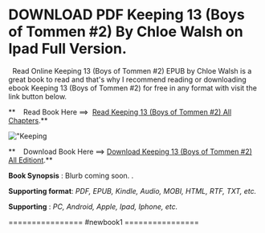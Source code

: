  **DOWNLOAD PDF Keeping 13 (Boys of Tommen #2) By Chloe Walsh on Ipad Full Version.**
====================================================================================

  Read Online Keeping 13 (Boys of Tommen #2) EPUB by Chloe Walsh is a great book to read and that's why I recommend reading or downloading ebook Keeping 13 (Boys of Tommen #2) for free in any format with visit the link button below.

**    Read Book Here ==>  [Read Keeping 13 (Boys of Tommen #2) All Chapters](https://newbookintheword.blogspot.com/id/1728299977).**

![\"Keeping](\"https://i.gr-assets.com/images/S/compressed.photo.goodreads.com/books/1683587520l/146941878.jpg\")

**    Download Book Here ==> [Download Keeping 13 (Boys of Tommen #2) All Editiont](https://newbookintheword.blogspot.com/id/1728299977).**

**Book Synopsis** : Blurb coming soon. .

**Supporting format**: _PDF, EPUB, Kindle, Audio, MOBI, HTML, RTF, TXT, etc._

**Supporting** : _PC, Android, Apple, Ipad, Iphone, etc._

================ #newbook1 ================